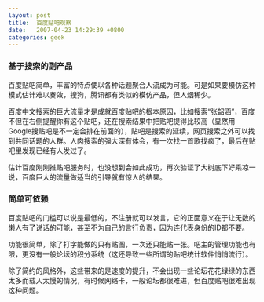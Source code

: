 ```yaml
---
layout: post
title:  百度贴吧观察
date:   2007-04-23 14:29:39 +0800
categories: geek
---
```


### 基于搜索的副产品

百度贴吧简单，丰富的特点使以各种话题聚合人流成为可能。可是如果要模仿这种模式估计难以奏效，搜狗，腾讯都有类似的模仿产品，但人烟稀少。

百度中文搜索的巨大流量才是成就百度贴吧的根本原因，比如搜索“张韶涵”，百度不但在右侧提醒你有这个贴吧，还在搜索结果中把贴吧提得比较高（显然用Google搜贴吧是不一定会排在前面的），贴吧是搜索的延续，网页搜索之外可以找到共同话题的人群。人肉搜索的强大深有体会，有一次找一首歌找疯了，最后在贴吧里发现已经有人发过了。

估计百度刚刚推贴吧服务时，也没想到会如此成功，再次验证了大树底下好乘凉一说，百度巨大的流量做适当的引导就有惊人的结果。

### 简单可依赖

百度贴吧的门槛可以说是最低的，不注册就可以发言，它的正面意义在于让无数的懒人有了说话的可能，甚至不为自己的言行负责，因为连代表身份的ID都不要。

功能很简单，除了打字能做的只有贴图，一次还只能贴一张。吧主的管理功能也有限，更没有一般论坛的积分系统（这还导致一些所谓的贴吧统计软件悄悄流行）。

除了简约的风格外，这些带来的是速度的提升，不会出现一些论坛花花绿绿的东西太多而载入太慢的情况，有时候网络卡，一般论坛都很难进，但百度贴吧很难出现这种问题。
